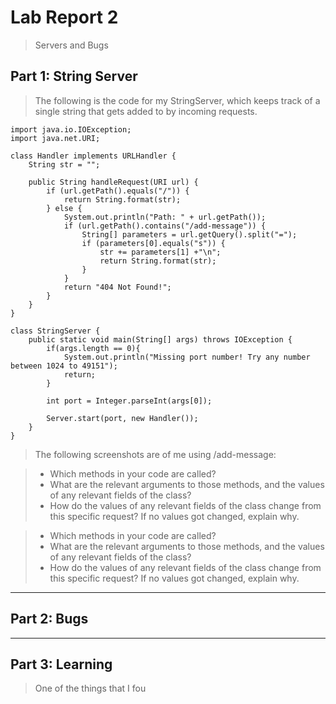 # Lab Report 2
> Servers and Bugs

## Part 1: String Server
> The following is the code for my StringServer, which keeps track of a single string that gets added to by incoming requests.
```
import java.io.IOException;
import java.net.URI;

class Handler implements URLHandler {
    String str = "";

    public String handleRequest(URI url) {
        if (url.getPath().equals("/")) {
            return String.format(str);
        } else {
            System.out.println("Path: " + url.getPath());
            if (url.getPath().contains("/add-message")) {
                String[] parameters = url.getQuery().split("=");
                if (parameters[0].equals("s")) {
                    str += parameters[1] +"\n";
                    return String.format(str);
                }
            }
            return "404 Not Found!";
        }
    }
}

class StringServer {
    public static void main(String[] args) throws IOException {
        if(args.length == 0){
            System.out.println("Missing port number! Try any number between 1024 to 49151");
            return;
        }

        int port = Integer.parseInt(args[0]);

        Server.start(port, new Handler());
    }
}
```
> The following screenshots are of me using /add-message:

> - Which methods in your code are called?
> - What are the relevant arguments to those methods, and the values of any relevant fields of the class?
> - How do the values of any relevant fields of the class change from this specific request? If no values got changed, explain why.

>- Which methods in your code are called?
> - What are the relevant arguments to those methods, and the values of any relevant fields of the class?
> - How do the values of any relevant fields of the class change from this specific request? If no values got changed, explain why.
---
## Part 2: Bugs
> 
---
## Part 3: Learning
> One of the things that I fou
